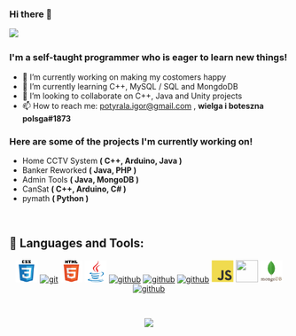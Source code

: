 ### Hi there 👋 

<a href="#"><img src="https://komarev.com/ghpvc/?username=souprp&label=Profile%20views&color=0e75b6&style=flat"></a>

### I'm a self-taught programmer who is eager to learn new things!

- 🔭 I’m currently working on making my costomers happy
- 🌱 I’m currently learning C++, MySQL / SQL and MongdoDB
- 👯 I’m looking to collaborate on C++, Java and Unity projects
- 📫 How to reach me: potyrala.igor@gmail.com , **wielga i boteszna polsga#1873**

### Here are some of the projects I'm currently working on!

- Home CCTV System **( C++, Arduino, Java )**
- Banker Reworked **( Java, PHP )**
- Admin Tools **( Java, MongoDB )**
- CanSat **( C++, Arduino, C# )**
- pymath **( Python )**

&nbsp;
&nbsp;

## 🚀 Languages and Tools:

<p align="center"> 
<a href="https://www.w3schools.com/css/" target="_blank">
<img src="https://raw.githubusercontent.com/devicons/devicon/master/icons/css3/css3-original-wordmark.svg" alt="css3" width="40" height="40"/></a>
 
<a href="https://git-scm.com/" target="_blank"> 
<img src="https://www.vectorlogo.zone/logos/git-scm/git-scm-icon.svg" alt="git" width="40" height="40"/></a></a>

<a href="https://www.w3.org/html/" target="_blank"> 
<img src="https://raw.githubusercontent.com/devicons/devicon/master/icons/html5/html5-original-wordmark.svg" alt="html5" width="40" height="40"/></a> 

<a href="https://www.java.com" target="_blank"> 
<img src="https://raw.githubusercontent.com/devicons/devicon/master/icons/java/java-original.svg" alt="java" width="40" height="40"/></a>

<a href="https://visualstudio.microsoft.com/pl/vs/features/cplusplus/" target="_blank">
<img src="https://cdn.jsdelivr.net/gh/devicons/devicon/icons/c/c-original.svg" alt="github" width="40" height="40"/></a>
 
<a href="https://visualstudio.microsoft.com/pl/vs/features/cplusplus/" target="_blank">
<img src="https://cdn.jsdelivr.net/gh/devicons/devicon/icons/cplusplus/cplusplus-original.svg" alt="github" width="40" height="40"/></a>
 
<a href="https://visualstudio.microsoft.com/pl/downloads/" target="_blank">
<img src="https://cdn.jsdelivr.net/gh/devicons/devicon/icons/csharp/csharp-original.svg" alt="github" width="40" height="40"/></a>

<a href="https://developer.mozilla.org/en-US/docs/Web/JavaScript" target="_blank"> 
<img src="https://raw.githubusercontent.com/devicons/devicon/master/icons/javascript/javascript-original.svg" alt="javascript" width="40" height="40"/></a> 

<a href="https://www.python.org" target="_blank"> 
<img src="https://cdn.jsdelivr.net/gh/devicons/devicon/icons/python/python-original.svg" width="40" height="40"/></a> 

<a href="https://www.mongodb.com/" target="_blank"> 
<img src="https://raw.githubusercontent.com/devicons/devicon/master/icons/mongodb/mongodb-original-wordmark.svg" alt="mongodb" width="40" height="40"/></a>

<a href="https://www.mysql.com/downloads/" target="_blank"> 
<img src="https://cdn.jsdelivr.net/gh/devicons/devicon/icons/mysql/mysql-original-wordmark.svg" alt="github" width="40" height="40"/></a>

<br/>

&nbsp;
&nbsp;
 
 <p align="center">
  <img src="https://user-images.githubusercontent.com/67385974/155893433-f99b8eea-954f-4d3a-a0d3-0472ebe93a86.gif" width="80%" />
</p>
